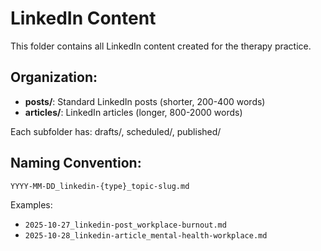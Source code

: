 # LinkedIn Content

This folder contains all LinkedIn content created for the therapy practice.

## Organization:
- **posts/**: Standard LinkedIn posts (shorter, 200-400 words)
- **articles/**: LinkedIn articles (longer, 800-2000 words)

Each subfolder has: drafts/, scheduled/, published/

## Naming Convention:
`YYYY-MM-DD_linkedin-{type}_topic-slug.md`

Examples:
- `2025-10-27_linkedin-post_workplace-burnout.md`
- `2025-10-28_linkedin-article_mental-health-workplace.md`
